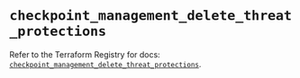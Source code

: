# `checkpoint_management_delete_threat_protections`

Refer to the Terraform Registry for docs: [`checkpoint_management_delete_threat_protections`](https://registry.terraform.io/providers/checkpointsw/checkpoint/2.11.0/docs/resources/management_delete_threat_protections).
